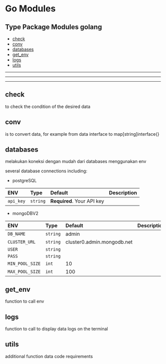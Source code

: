# Go Modules

## Type Package Modules golang
- [check]()
- [conv]()
- [databases]()
- [get_env]()
- [logs]()
- [utils]()


***
***
***


## check
to check the condition of the desired data

## conv
is to convert data, for example from data interface to map[string]interface{}

## databases
melakukan koneksi dengan mudah dari databases menggunakan env <br>

several database connections including:
- postgreSQL <br>

| ENV       | Type     | Default                    | Description       |
| :-------- | :------- | :------------------------- | :------           |
| `api_key` | `string` | **Required**. Your API key |                   |

- mongoDBV2

| ENV               | Type      | Default                    | Description       |
| :--------         | :-------  | :------------------------- | :------           |
| `DB_NAME`         | `string`  | admin                      |                |
| `CLUSTER_URL`     | `string`  | cluster0.admin.mongodb.net |                   |
| `USER`            | `string`  |                            |                   |
| `PASS`            | `string`  |                            |                   |
| `MIN_POOL_SIZE`   | `int`     | 10                         |                   |
| `MAX_POOL_SIZE`   | `int`     | 100                        |                   |


## get_env
function to call env

## logs
function to call to display data logs on the terminal
## utils
additional function data code requirements